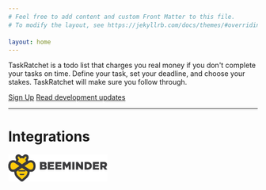 ```yaml
---
# Feel free to add content and custom Front Matter to this file.
# To modify the layout, see https://jekyllrb.com/docs/themes/#overriding-theme-defaults

layout: home
---
```


TaskRatchet is a todo list that charges you real money if you don't complete your tasks on time. Define your
task, set your deadline, and choose your stakes. TaskRatchet will make sure you follow through.

<a href="https://app.taskratchet.com" class="button primary" target="_blank" rel="noopener noreferrer">Sign Up</a>
<a class="button" href="https://forum.beeminder.com/t/retroratchet-development-updates/5037" target="_blank" rel="noopener noreferrer">Read development updates</a>

<hr />

# Integrations

<a href="https://www.beeminder.com/home" target="_blank" rel="noopener noreferrer">
<img src="/assets/beeminder.png" alt="Beeminder" width="200" />
</a>
